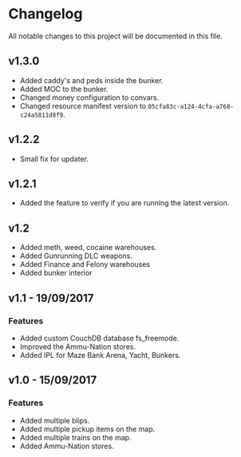 # Changelog    
All notable changes to this project will be documented in this file.

## v1.3.0
- Added caddy's and peds inside the bunker.
- Added MOC to the bunker.
- Changed money configuration to convars.
- Changed resource manifest version to `05cfa83c-a124-4cfa-a768-c24a5811d8f9`.

## v1.2.2
- Small fix for updater.

## v1.2.1
- Added the feature to verify if you are running the latest version.

## v1.2 
- Added meth, weed, cocaine warehouses.
- Added Gunrunning DLC weapons.
- Added Finance and Felony warehouses
- Added bunker interior

## v1.1 - 19/09/2017

### Features
- Added custom CouchDB database fs_freemode.
- Improved the Ammu-Nation stores.
- Added IPL for Maze Bank Arena, Yacht, Bunkers.

## v1.0 - 15/09/2017

### Features
- Added multiple blips.
- Added multiple pickup items on the map.
- Added multiple trains on the map.
- Added Ammu-Nation stores.
